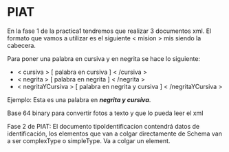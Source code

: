 # PIAT

En la fase 1 de la practica1 tendremos que realizar 3 documentos xml.
El formato que vamos a utilizar es el siguiente < mision > mis siendo la cabecera.

Para poner una palabra en cursiva y en negrita se hace lo siguiente:
- < cursiva > [ palabra en cursiva ] < /cursiva >
- < negrita > [ palabra en negrita ] < /negrita >
- < negritaYCursiva > [ palabra en negrita y cursiva ] < /negritaYCursiva >

Ejemplo:
<texto>
  Esta es una palabra en <b><i>negrita y cursiva</i></b>.
</texto>


Base 64 binary para convertir fotos a texto y que lo pueda leer el xml

Fase 2 de PIAT:
El documento tipoIdentificacion contendrá datos de identificación, los elementos que van a colgar directamente de Schema van a ser complexType o simpleType. Va a colgar un element.